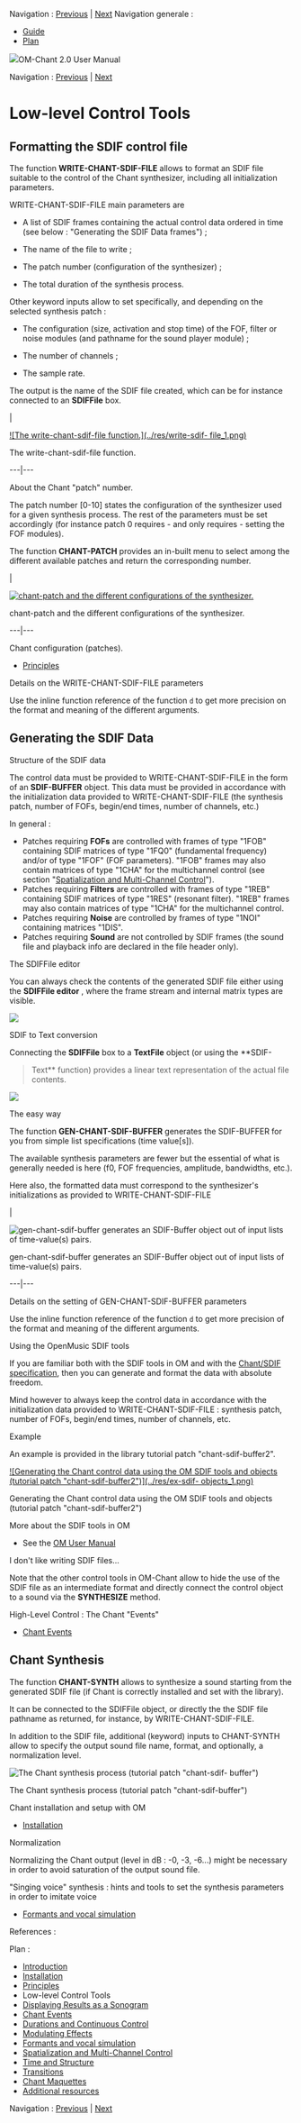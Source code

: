 
Navigation : [Previous](Intro "page précédente\(Principles\)") |
[Next](Display "Next\(Displaying Results as a
Sonogram\)")
Navigation generale :

  * [Guide](OM-Chant)
  * [Plan](OM-Chant_1)



![](../tplRes/page/empty.gif)OM-Chant 2.0 User Manual

Navigation : [Previous](Intro "page précédente\(Principles\)") |
[Next](Display "Next\(Displaying Results as a
Sonogram\)")



# Low-level Control Tools

## Formatting the SDIF control file

The function **WRITE-CHANT-SDIF-FILE** allows to format an SDIF file suitable
to the control of the Chant synthesizer, including all initialization
parameters.

WRITE-CHANT-SDIF-FILE main parameters are

  * A list of SDIF frames containing the actual control data ordered in time (see below : "Generating the SDIF Data frames") ;

  * The name of the file to write ;

  * The patch number (configuration of the synthesizer) ;

  * The total duration of the synthesis process.

Other keyword inputs allow to set specifically, and depending on the selected
synthesis patch :

  * The configuration (size, activation and stop time) of the FOF, filter or noise modules (and pathname for the sound player module) ;

  * The number of channels ;

  * The sample rate.

The output is the name of the SDIF file created, which can be for instance
connected to an **SDIFFile** box.

|

[![The write-chant-sdif-file function.](../res/write-sdif-
file_1.png)](../res/write-sdif-file.png "Cliquez pour agrandir")

The write-chant-sdif-file function.  
  
---|---  
  
About the Chant "patch" number.

The patch number [0-10] states the configuration of the synthesizer used for a
given synthesis process. The rest of the parameters must be set accordingly
(for instance patch 0 requires - and only requires - setting the FOF modules).

The function **CHANT-PATCH** provides an in-built menu to select among the
different available patches and return the corresponding number.

|

[![chant-patch and the different configurations of the
synthesizer.](../res/chant-patch_1.png)](../res/chant-patch.png "Cliquez pour
agrandir")

chant-patch and the different configurations of the synthesizer.  
  
---|---  
  
Chant configuration (patches).

  * [Principles](Intro)

Details on the WRITE-CHANT-SDIF-FILE parameters

Use the inline function reference of the function  `d` to get more precision
on the format and meaning of the different arguments.

## Generating the SDIF Data

Structure of the SDIF data

The control data must be provided to WRITE-CHANT-SDIF-FILE in the form of an
**SDIF-BUFFER** object. This data must be provided in accordance with the
initialization data provided to WRITE-CHANT-SDIF-FILE (the synthesis patch,
number of FOFs, begin/end times, number of channels, etc.)

In general :

  * Patches requiring **FOFs** are controlled with frames of type "1FOB" containing SDIF matrices of type "1FQ0" (fundamental frequency) and/or of type "1FOF" (FOF parameters). "1FOB" frames may also contain matrices of type "1CHA" for the multichannel control (see section "[Spatialization and Multi-Channel Control](Spatialization)").
  * Patches requiring **Filters** are controlled with frames of type "1REB" containing SDIF matrices of type "1RES" (resonant filter). "1REB" frames may also contain matrices of type "1CHA" for the multichannel control.
  * Patches requiring **Noise** are controlled by frames of type "1NOI" containing matrices "1DIS".
  * Patches requiring **Sound** are not controlled by SDIF frames (the sound file and playback info are declared in the file header only).

The SDIFFile editor

You can always check the contents of the generated SDIF file either using the
**SDIFFile editor** , where the frame stream and internal matrix types are
visible.

[![](../res/sdif-editor_1.png)](../res/sdif-editor.png "Cliquez pour
agrandir")

SDIF to Text conversion

Connecting the **SDIFFile** box to a **TextFile** object (or using the **SDIF-
>Text** function) provides a linear text representation of the actual file
contents.

![](../res/sdiftotext.png)

The easy way

The function **GEN-CHANT-SDIF-BUFFER** generates the SDIF-BUFFER for you from
simple list specifications (time value[s]).

The available synthesis parameters are fewer but the essential of what is
generally needed is here (f0, FOF frequencies, amplitude, bandwidths, etc.).

Here also, the formatted data must correspond to the synthesizer's
initializations as provided to WRITE-CHANT-SDIF-FILE

|

![gen-chant-sdif-buffer generates an SDIF-Buffer object out of input lists of
time-value\(s\) pairs.](../res/gen-buffer.png)

gen-chant-sdif-buffer generates an SDIF-Buffer object out of input lists of
time-value(s) pairs.  
  
---|---  
  
Details on the setting of GEN-CHANT-SDIF-BUFFER parameters

Use the inline function reference of the function  `d` to get more precision
of the format and meaning of the different arguments.

Using the OpenMusic SDIF tools

If you are familiar both with the SDIF tools in OM and with the [Chant/SDIF
specification](http://recherche.ircam.fr/anasyn/sdif/SdifNormDoc
"http://recherche.ircam.fr/anasyn/sdif/SdifNormDoc \(nouvelle
fenêtre\)"), then you can generate and format the data with absolute freedom.

Mind however to always keep the control data in accordance with the
initialization data provided to WRITE-CHANT-SDIF-FILE : synthesis patch,
number of FOFs, begin/end times, number of channels, etc.

Example

An example is provided in the library tutorial patch "chant-sdif-buffer2".

[![Generating the Chant control data using the OM SDIF tools and objects
\(tutorial patch "chant-sdif-buffer2"\)](../res/ex-sdif-
objects_1.png)](../res/ex-sdif-objects.png "Cliquez pour agrandir")

Generating the Chant control data using the OM SDIF tools and objects
(tutorial patch "chant-sdif-buffer2")

More about the SDIF tools in OM

  * See the [OM User Manual](http://support.ircam.fr/docs/om/om6-manual/co/SDIF "http://support.ircam.fr/docs/om/om6-manual/co/SDIF \(nouvelle fenêtre\)")

I don't like writing SDIF files...

Note that the other control tools in OM-Chant allow to hide the use of the
SDIF file as an intermediate format and directly connect the control object to
a sound via the **SYNTHESIZE** method.

High-Level Control : The Chant "Events"

  * [Chant Events](Events)

## Chant Synthesis

The function **CHANT-SYNTH** allows to synthesize a sound starting from the
generated SDIF file (if Chant is correctly installed and set with the
library).

It can be connected to the SDIFFile object, or directly the the SDIF file
pathname as returned, for instance, by WRITE-CHANT-SDIF-FILE.

In addition to the SDIF file, additional (keyword) inputs to CHANT-SYNTH allow
to specify the output sound file name, format, and optionally, a normalization
level.

![The Chant synthesis process \(tutorial patch "chant-sdif-
buffer"\)](../res/chant-synth.png)

The Chant synthesis process (tutorial patch "chant-sdif-buffer")

Chant installation and setup with OM

  * [Installation](Install)

Normalization

Normalizing the Chant output (level in dB : -0, -3, -6...) might be necessary
in order to avoid saturation of the output sound file.

"Singing voice" synthesis : hints and tools to set the synthesis parameters in
order to imitate voice

  * [Formants and vocal simulation](Formants)

References :

Plan :

  * [Introduction](OM-Chant)
  * [Installation](Install)
  * [Principles](Intro)
  * Low-level Control Tools
  * [Displaying Results as a Sonogram](Display)
  * [Chant Events](Events)
  * [Durations and Continuous Control](Continuous)
  * [Modulating Effects](Modulation)
  * [Formants and vocal simulation](Formants)
  * [Spatialization and Multi-Channel Control](Spatialization)
  * [Time and Structure](Time)
  * [Transitions](Transitions)
  * [Chant Maquettes](Maquette)
  * [Additional resources](Resources)

Navigation : [Previous](Intro "page précédente\(Principles\)") |
[Next](Display "Next\(Displaying Results as a
Sonogram\)")
